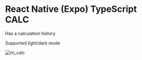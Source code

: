 # React Native (Expo) TypeScript CALC

Has a calculation history

Supported light/dark mode

![rn_calc](https://github.com/edkbil/rn_calc/assets/6453330/f3737929-9fa7-4ad5-af46-9cb1d727d4ec)
